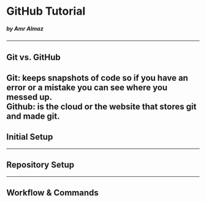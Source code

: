 # GitHub Tutorial

##### _by Amr Almaz_

---
## Git vs. GitHub
**Git:** keeps snapshots of code so if you have an error or a mistake you can see where you messed up.  
**Github:** is the cloud or the website that stores git and made git.
---
## Initial Setup



---
## Repository Setup



---
## Workflow & Commands